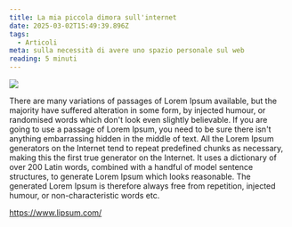 ```yaml
---
title: La mia piccola dimora sull'internet
date: 2025-03-02T15:49:39.896Z
tags:
  - Articoli
meta: sulla necessità di avere uno spazio personale sul web
reading: 5 minuti
---
```







![](/assets/man.jpg)



There are many variations of passages of Lorem Ipsum available, but the majority have suffered alteration in some form, by injected humour, or randomised words which don't look even slightly believable. If you are going to use a passage of Lorem Ipsum, you need to be sure there isn't anything embarrassing hidden in the middle of text. All the Lorem Ipsum generators on the Internet tend to repeat predefined chunks as necessary, making this the first true generator on the Internet. It uses a dictionary of over 200 Latin words, combined with a handful of model sentence structures, to generate Lorem Ipsum which looks reasonable. The generated Lorem Ipsum is therefore always free from repetition, injected humour, or non-characteristic words etc.



<https://www.lipsum.com/>